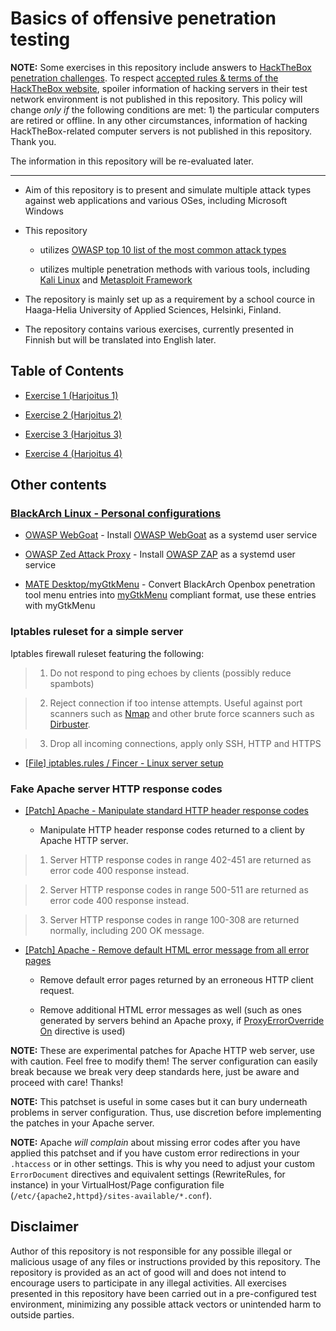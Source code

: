 # Basics of offensive penetration testing

**NOTE:** Some exercises in this repository include answers to [HackTheBox penetration challenges](https://www.hackthebox.eu/). To respect [accepted rules & terms of the HackTheBox website](https://www.hackthebox.eu/tos), spoiler information of hacking servers in their test network environment is not published in this repository. This policy will change *only if* the following conditions are met: 1) the particular computers are retired or offline. In any other circumstances, information of hacking HackTheBox-related computer servers is not published in this repository. Thank you.

The information in this repository will be re-evaluated later.

-------------------

- Aim of this repository is to present and simulate multiple attack types against web applications and various OSes, including Microsoft Windows

- This repository 

  - utilizes [OWASP top 10 list of the most common attack types](https://www.owasp.org/images/7/72/OWASP_Top_10-2017_%28en%29.pdf.pdf)

  - utilizes multiple penetration methods with various tools, including [Kali Linux](https://www.kali.org) and [Metasploit Framework](https://www.metasploit.com)

- The repository is mainly set up as a requirement by a school cource in Haaga-Helia University of Applied Sciences, Helsinki, Finland.

- The repository contains various exercises, currently presented in Finnish but will be translated into English later.

## Table of Contents

- [Exercise 1 (Harjoitus 1)](exercises/h1.md)

- [Exercise 2 (Harjoitus 2)](exercises/h2.md)

- [Exercise 3 (Harjoitus 3)](exercises/h3.md)

- [Exercise 4 (Harjoitus 4)](exercises/h4.md)

## Other contents

### [BlackArch Linux - Personal configurations](blackarch/)

  - [OWASP WebGoat](blackarch/webgoat) - Install [OWASP WebGoat](https://www.owasp.org/index.php/Category:OWASP_WebGoat_Project) as a systemd user service
  
  - [OWASP Zed Attack Proxy](blackarch/zaproxy-systemd) - Install [OWASP ZAP](https://www.owasp.org/index.php/OWASP_Zed_Attack_Proxy_Project) as a systemd user service
  
  - [MATE Desktop/myGtkMenu](blackarch/mate-desktop) - Convert BlackArch Openbox penetration tool menu entries into [myGtkMenu](https://sites.google.com/site/jvinla/mygtkmenu) compliant format, use these entries with myGtkMenu
  
### Iptables ruleset for a simple server

Iptables firewall ruleset featuring the following:

> 1) Do not respond to ping echoes by clients (possibly reduce spambots)

> 2) Reject connection if too intense attempts. Useful against port scanners such as [Nmap](https://nmap.org/) and other brute force scanners such as [Dirbuster](https://www.owasp.org/index.php/Category:OWASP_DirBuster_Project).

> 3) Drop all incoming connections, apply only SSH, HTTP and HTTPS

- [[File] iptables.rules / Fincer - Linux server setup](https://github.com/Fincer/linux-server-setup/blob/master/other/iptables.rules)

### Fake Apache server HTTP response codes

- [[Patch] Apache - Manipulate standard HTTP header response codes](https://github.com/Fincer/linux-server-setup/blob/master/patches/patch_apache_break_http_code_standard.patch)

  - Manipulate HTTP header response codes returned to a client by Apache HTTP server.
  
> 1) Server HTTP response codes in range 402-451 are returned as error code 400 response instead.
  
> 2) Server HTTP response codes in range 500-511 are returned as error code 400 response instead.
  
> 3) Server HTTP response codes in range 100-308 are returned normally, including 200 OK message.

- [[Patch] Apache - Remove default HTML error message from all error pages](https://github.com/Fincer/linux-server-setup/blob/master/patches/patch_apache_disable_html_errormsg.patch)

  - Remove default error pages returned by an erroneous HTTP client request.
  
  - Remove additional HTML error messages as well (such as ones generated by servers behind an Apache proxy, if [ProxyErrorOverride On](https://httpd.apache.org/docs/2.4/mod/mod_proxy.html#proxyerroroverride) directive is used)
  
**NOTE:** These are experimental patches for Apache HTTP web server, use with caution. Feel free to modify them! The server configuration can easily break because we break very deep standards here, just be aware and proceed with care! Thanks!

**NOTE:** This patchset is useful in some cases but it can bury underneath problems in server
configuration. Thus, use discretion before implementing the patches in your Apache server.

**NOTE:** Apache *will complain* about missing error codes after you have applied this patchset and if you have custom error redirections in your `.htaccess` or in other settings. This is why you need to adjust your custom `ErrorDocument` directives and equivalent settings (RewriteRules, for instance) in your VirtualHost/Page configuration file (`/etc/{apache2,httpd}/sites-available/*.conf`).

## Disclaimer

Author of this repository is not responsible for any possible illegal or malicious usage of any files or instructions provided by this repository. The repository is provided as an act of good will and does not intend to encourage users to participate in any illegal activities. All exercises presented in this repository have been carried out in a pre-configured test environment, minimizing any possible attack vectors or unintended harm to outside parties.

